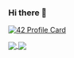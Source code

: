 ### Hi there 👋

[![42 Profile Card](https://1337-readme.vercel.app/api/profile?cursus=42cursus&dark=true&login=yait-iaz)](https://github.com/mohouyizme/1337-readme)

<a href="https://github.com/Ma3ert?tab=repositories">
  <img align="center" src="https://github-readme-stats.vercel.app/api/top-langs/?username=Ma3ert&theme=dark"/>
</a>
<a href="https://github.com/Ma3ert?tab=repositories">
 <img align="center" src="https://github-readme-stats.vercel.app/api?username=Ma3ert&line_height=40&show_icons=true&theme=dark">
</a>

